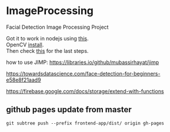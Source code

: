 # ImageProcessing

Facial Detection Image Processing Project

Got it to work in nodejs using [this](https://medium.com/the-node-js-collection/native-extensions-for-node-js-767e221b3d26).  
OpenCV [install](http://www.codebind.com/linux-tutorials/install-opencv-ubuntu-18-04-lts-c-cpp-linux/).  
Then check [this](https://stackoverflow.com/questions/15320267/package-opencv-was-not-found-in-the-pkg-config-search-path) for the last steps.  

how to use JIMP: https://libraries.io/github/mubassirhayat/jimp

https://towardsdatascience.com/face-detection-for-beginners-e58e8f21aad9  

https://firebase.google.com/docs/storage/extend-with-functions

## github pages update from master

`git subtree push --prefix frontend-app/dist/ origin gh-pages`

